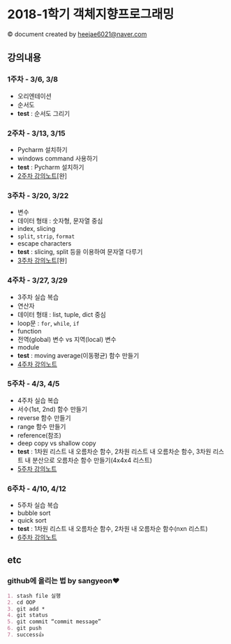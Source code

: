 # 2018-1학기 객체지향프로그래밍
&copy; document created by heejae6021@naver.com

## 강의내용

### 1주차 - 3/6, 3/8
- 오리엔테이션
- 순서도
- **test** : 순서도 그리기

### 2주차 - 3/13, 3/15
- Pycharm 설치하기
- windows command 사용하기
- **test** : Pycharm 설치하기
- [2주차 강의노트](https://github.com/heejae6021/OOP/blob/master/oop_02_note.md)[완]

### 3주차 - 3/20, 3/22
- 변수
- 데이터 형태 : 숫자형, 문자열 중심
- index, slicing
- `split`, `strip`, `format`
- escape characters
- **test** : slicing, split 등을 이용하여 문자열 다루기
- [3주차 강의노트](https://github.com/heejae6021/OOP/blob/master/oop_03_note.md)[완]

### 4주차 - 3/27, 3/29
- 3주차 실습 복습
- 연산자 
- 데이터 형태 : list, tuple, dict 중심
- loop문 : `for`, `while`, `if`
- function
- 전역(global) 변수 vs 지역(local) 변수
- module
- **test** : moving average(이동평균) 함수 만들기
- [4주차 강의노트](https://github.com/heejae6021/OOP/blob/master/oop_04_note.md)

### 5주차 - 4/3, 4/5
- 4주차 실습 복습
- 서수(1st, 2nd) 함수 만들기
- reverse 함수 만들기
- range 함수 만들기
- reference(참조)
- deep copy vs shallow copy
- **test** : 1차원 리스트 내 오름차순 함수, 2차원 리스트 내 오름차순 함수, 3차원 리스트 내 분산으로 오름차순 함수 만들기(4x4x4 리스트)
- [5주차 강의노트](https://github.com/heejae6021/OOP/blob/master/oop_05_note.md)
  
### 6주차 - 4/10, 4/12
- 5주차 실습 복습
- bubble sort
- quick sort
- **test** : 1차원 리스트 내 오름차순 함수, 2차원 내 오름차순 함수(nxn 리스트)
- [6주차 강의노트](https://github.com/heejae6021/OOP/blob/master/oop_06_note.md)

## etc
### github에 올리는 법 by sangyeon❤️
```markdown
1. stash file 실행
2. cd OOP
3. git add *
4. git status
5. git commit “commit message”
6. git push
7. success👍
```
